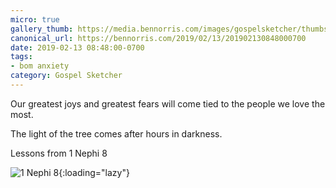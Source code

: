 ```yaml
---
micro: true
gallery_thumb: https://media.bennorris.com/images/gospelsketcher/thumbs/1-nephi-8-01.jpg
canonical_url: https://bennorris.com/2019/02/13/201902130848000700
date: 2019-02-13 08:48:00-0700
tags:
- bom anxiety
category: Gospel Sketcher
---
```


Our greatest joys and greatest fears will come tied to the people we love the most.

The light of the tree comes after hours in darkness.

Lessons from 1 Nephi 8

![1 Nephi 8](https://media.bennorris.com/images/gospelsketcher/bom-anxiety-study/1-nephi-8-01.jpg){:loading="lazy"}